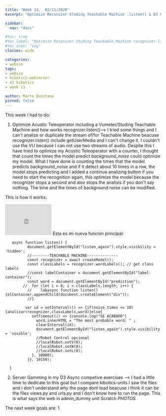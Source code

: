 ```yaml
---
title: "Week 13.  02/11/2020"
excerpt: "Optimize Reconizer Studing Teachable Machine .listen() & D3 Competitive Exercises SERVER"

sidebar:
  nav: "docs"

#toc: true
#toc_label: "Optimize Reconizer Studing Teachable Machine recognizer.listen() & D3 ASYNC Competitive Exercises SERVER"
#toc_icon: "cog"
classes: wide

categories:
- websim
tags:
- websim
- kibotics-webserver
- d3 kibotics
- week 13

author: Marta Quintana
pinned: false
---
```


This week I had to do:

1. Optimize Acustic Teleoperator including a Vumeter/Studing Teachable Machine and how works recognizer.listen()-->
I tried some things and I can't analize or duplicate the stream of/for Teachable Machine beacuse recognizer.listen() include getUserMedia and I can't change it. I couldn't use the VU because I can not use two streams of audio.
Despite this I have tried to optimize my Acustic Teleoperator with a counter, I thought that count the times the model predict _background_noise_ could optimize my model.
What I have done is counting the times that the model predicts background_noise and if it detect about 10 times in a row, the model stops predicting and I added a continue analizing button if you need to start the recognition again, this optimize the model because the recognizer stops a second and also stops the analisis if you don't say nothing. The time and the times of background noise can be modified.
  
This is how it works:
 <iframe width="150" height="100" src="https://youtube.com/embed/4haCqjnrcHs" frameborder="0" allow="autoplay; encrypted-media" allowfullscreen></iframe>
 Esta es mi nueva funcion principal:
 
       async function listen() {
              document.getElementById("listen_again").style.visibility = 'hidden';
              //--------TEACHABLE MACHINE--------------
              const recognizer = await createModel();
              const classLabels = recognizer.wordLabels(); // get class labels
              //const labelContainer = document.getElementById("label-container");
              const word = document.getElementById("prediction");
            //  for (let i = 0; i < classLabels.length; i++) {
              //    labasync function listen() {elContainer.appendChild(document.createElement("div"));
              //}

             var id = setInterval(() => {if(noise_times <= 10){analizar(recognizer,classLabels,word)}else{
                setTimeout(() => {console.log("SE ACABOOO")
                  word.innerHTML = "The most probable word: " ;
                  clearInterval(id);
                  document.getElementById("listen_again").style.visibility = 'visible';
                  //Robot Control opcional
                  //localRobot.setV(0);
                  //localRobot.setW(0);
                  //localRobot.setL(0);
                }, 10000);
              }}, 10150);

      }
 

2. Server Gamming in my D3 Async competive exercises --> I had a little time to dedicate to this goal but I compare kibotics-units I saw the files and I don't understand why the page dont load beacuse i think it can be the files views.py and urls.py and I don't know how to run the page. This is what says the web in admin_dummy unit Scratch *PHOTOS*

 
The next week goals are:
1.
